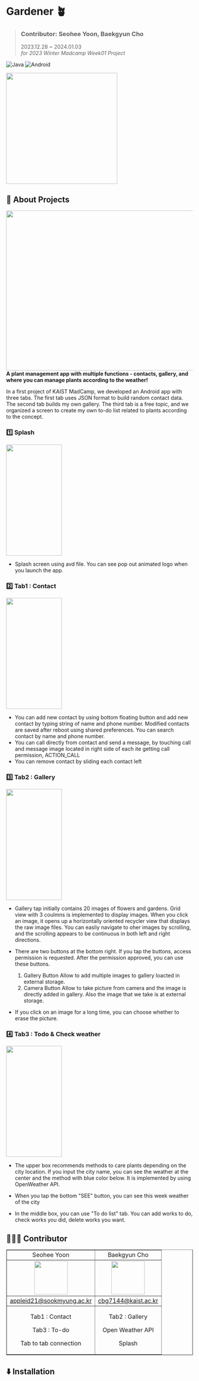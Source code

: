 # Gardener 🪴
> ### Contributor: Seohee Yoon, Baekgyun Cho
> 2023.12.28 ~ 2024.01.03 <br />
*for 2023 Winter Madcamp Week01 Project* <br/>

<p>
<img alt="Java" src="https://img.shields.io/badge/Java-007396.svg?&style=for-the badge&logo=Java&logoColor=white"/> 
<img alt="Android" src="https://img.shields.io/badge/Android-3DDC84.svg?&style=for-the badge&logo=Android&logoColor=white"/> 
</p>
<img src="https://github.com/cbg7144/Gardener/assets/102652293/b339a5c8-4d0b-40c4-8284-38bc668831e2" width="300px" height="300px"/>

## 📂 About Projects
<img src="https://github.com/cbg7144/Gardener/assets/128574611/b3c73bc5-00f3-40f6-8afe-2776642a9fdd" width="768px" height="432px"/> <br />
**A plant management app with multiple functions - contacts, gallery, and where you can manage plants according to the weather!**

In a first project of KAIST MadCamp, we developed an Android app with three tabs. The first tab uses JSON format to build random contact data. The second tab builds my own gallery. The third tab is a free topic, and we organized a screen to create my own to-do list related to plants according to the concept.

### 1️⃣ Splash
<img src="https://github.com/cbg7144/Gardener/assets/128574611/face9079-f44d-488a-b0fd-2661c041f2c3" width="150px" height="300px"/> <br />
- Splash screen using avd file. You can see pop out animated logo when you launch the app.
   
### 2️⃣ Tab1 : Contact
<img src="https://github.com/cbg7144/Gardener/assets/128574611/e4a9bafa-dff8-4880-aa2b-2249b7d2c617" width="150px" height="300px"/> <br />
- You can add new contact by using bottom floating button and add new contact by typing string of name and phone number. Modified contacts are saved after reboot using shared preferences. You can search contact by name and phone number.
- You can call directly from contact and send a message, by touching call and message image located in right side of each ite getting call permission, ACTION_CALL
- You can remove contact by sliding each contact left

### 3️⃣ Tab2 : Gallery
<img src="https://github.com/cbg7144/Gardener/assets/128574611/b077421a-89f0-49de-9a6d-d3933623a077" width="150px" height="300px"/> <br />
 - Gallery tap initially contains 20 images of flowers and gardens. Grid view with 3 coulmns is implemented to display images.
   When you click an image, it opens up a horizontally oriented recycler view that displays the raw image files.
   You can easliy navigate to oher images by scrolling, and the scrolling appears to be continuous in both left and right directions. <br/>

 - There are two buttons at the bottom right. If you tap the buttons, access permission is requested. After the permission approved, you can use these buttons.
   1. Gallery Button
    Allow to add multiple images to gallery loacted in external storage.  
   2. Camera Button
    Allow to take picture from camera and the image is directly added in gallery.
    Also the image that we take is at external storage.

  - If you click on an image for a long time, you can choose whether to erase the picture.

### 4️⃣ Tab3 : Todo & Check weather
<img src="https://github.com/cbg7144/Gardener/assets/128574611/01f89317-e7c3-4269-b559-e522c08c0e93" width="150px" height="300px"/> <br />
  - The upper box recommends methods to care plants depending on the city location. If you input the city name, you can see the weather at the center and the method with blue color below.
    It is implemented by using OpenWeather API.

  - When you tap the bottom "SEE" button, you can see this week weather of the city

  - In the middle box, you can use "To do list" tab. You can add works to do, check works you did, delete works you want.

    
## 🧑‍🤝‍🧑 Contributor
<table border="" cellspacing="0" cellpadding="0" width="100%">
 <tr width="100%">
  <td align="center">Seohee Yoon</a></td>
  <td align="center">Baekgyun Cho</a></td>
 </tr>
 <tr>
  <td  align="center"><a href="mailto:appleid21@sookmyung.ac.kr"><img src="https://github.com/cbg7144/Gardener/assets/102652293/4607f870-f17f-4b55-993f-e7d4700131e0" border="0" width="90px"></a></td>
  <td  align="center"><a href="mailto:cbg7144@kaist.ac.kr"><img src="https://github.com/cbg7144/Gardener/assets/102652293/cbc19b9a-4fea-47c1-9640-fc007bf10bc0" border="0" width="90px"></a></td>
 </tr>
 <tr width="100%">
  <td  align="center"><a href="mailto:appleid21@sookmyung.ac.kr">appleid21@sookmyung.ac.kr</a></td>
  <td  align="center"><a href="mailto:cbg7144@kaist.ac.kr">cbg7144@kaist.ac.kr</a></td>
 </tr>
 <tr width="100%">
       <td  align="center"><p>Tab1 : Contact</p><p>Tab3 : To-do</p><p>Tab to tab connection</p></td>
       <td  align="center"><p>Tab2 : Gallery</p><p>Open Weather API</p><p>Splash</p></td>
     </tr>
  </table>

## ⬇️ Installation 

